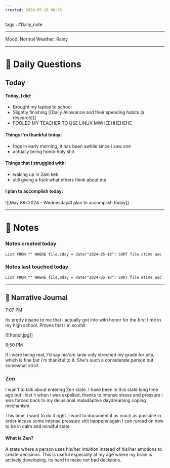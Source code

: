 ```yaml
---
created: 2024-05-10 08:55
---
```

tags:: #Daily_note

---

Mood: Normal
Weather: Rainy

---
# 📝 Daily Questions

## Today
#### Today, I did:
- Brought my laptop to school
- Slightly finishing [[Daily Allowance and their spending habits (a research)]]
- FOOLED MY TEACHER TO USE LINUX MWHEEHHEHEHE
#### Things I'm thankful today:
- fogs in early morning, it has been awhile since i saw one 
- actually being honor holy shit
#### Things that i struggled with:
- waking up in 2am kek
- still giving a fuck what others think about me
#### I plan to accomplish today:
![[May 8th 2024 - Wednesday#I plan to accomplish today]]



---
# 📝 Notes

### Notes created today
```dataview
List FROM "" WHERE file.cday = date("2024-05-10") SORT file.ctime asc
```

### Notes last touched today
```dataview
List FROM "" WHERE file.mday = date("2024-05-10") SORT file.mtime asc
```

---

##  📝 Narrative Journal

7:07 PM

Its pretty insane to me that i actually got into with honor for the first time in my high school. Proves that i'm so shit

![[honor.jpg]]

8:50 PM

If i were being real, I'd say ma'am lanie only streched my grade for pity, which is fine but i'm thankful to it. She's such a considerate person but somewhat strict.

### Zen
I wan't to talk about entering Zen state. I have been in this state long time ago but i lost it when i was expelled, thanks to intense stress and pressure i was forced back to my delusional maladaptive daydreaming coping mechanism.

This time, i want to do it right. I want to document it as much as possible in order incase some intense pressure shit happens again I can reread on how to be in calm and mindful state

#### What is Zen?
A state where a person uses his/her intuition instead of his/her emotions to create decisions. This is useful especially at my age where my brain is actively developing. Its hard to make not bad decisions.
